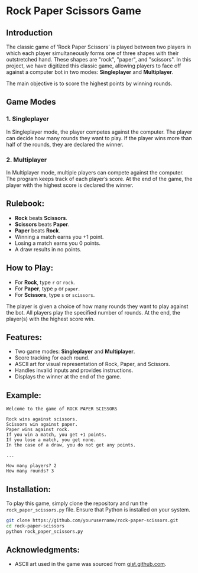 # Rock Paper Scissors Game

## Introduction
The classic game of ‘Rock Paper Scissors’ is played between two players in which each player simultaneously forms one of three shapes with their outstretched hand. These shapes are "rock", "paper", and "scissors". In this project, we have digitized this classic game, allowing players to face off against a computer bot in two modes: **Singleplayer** and **Multiplayer**.

The main objective is to score the highest points by winning rounds.

## Game Modes

### 1. **Singleplayer**
In Singleplayer mode, the player competes against the computer. The player can decide how many rounds they want to play. If the player wins more than half of the rounds, they are declared the winner.

### 2. **Multiplayer**
In Multiplayer mode, multiple players can compete against the computer. The program keeps track of each player’s score. At the end of the game, the player with the highest score is declared the winner.

## Rulebook:
- **Rock** beats **Scissors**.
- **Scissors** beats **Paper**.
- **Paper** beats **Rock**.
- Winning a match earns you +1 point.
- Losing a match earns you 0 points.
- A draw results in no points.

## How to Play:
- For **Rock**, type `r` or `rock`.
- For **Paper**, type `p` or `paper`.
- For **Scissors**, type `s` or `scissors`.

The player is given a choice of how many rounds they want to play against the bot. All players play the specified number of rounds. At the end, the player(s) with the highest score win.

## Features:
- Two game modes: **Singleplayer** and **Multiplayer**.
- Score tracking for each round.
- ASCII art for visual representation of Rock, Paper, and Scissors.
- Handles invalid inputs and provides instructions.
- Displays the winner at the end of the game.

## Example:
```
Welcome to the game of ROCK PAPER SCISSORS

Rock wins against scissors.
Scissors win against paper.
Paper wins against rock.
If you win a match, you get +1 points.
If you lose a match, you get none.
In the case of a draw, you do not get any points.

...

How many players? 2
How many rounds? 3
```

## Installation:
To play this game, simply clone the repository and run the `rock_paper_scissors.py` file. Ensure that Python is installed on your system.

```bash
git clone https://github.com/yourusername/rock-paper-scissors.git
cd rock-paper-scissors
python rock_paper_scissors.py
```



## Acknowledgments:
- ASCII art used in the game was sourced from [gist.github.com](https://gist.github.com/wynand1004/b5c521ea8392e9c6bfe101b025c39abe).


